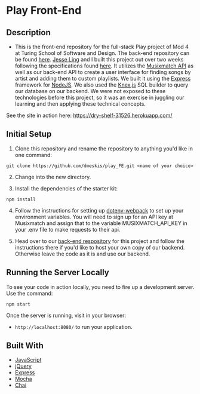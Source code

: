 # Play Front-End

## Description

* This is the front-end repository for the full-stack Play project of Mod 4 at Turing School of Software and Design. The back-end repository can be found [here](https://github.com/JLing88/play). [Jesse Ling](https://github.com/JLing88) and I built this project out over two weeks following the specifications found [here](http://backend.turing.io/module4/projects/play/play). It utilizes the [Musixmatch API](https://developer.musixmatch.com/) as well as our back-end API to create a user interface for finding songs by artist and adding them to custom playlists. We built it using the [Express](https://expressjs.com/) framework for [NodeJS](https://nodejs.org/). We also used the [Knex.js](https://knexjs.org/) SQL builder to query our database on our backend. We were not exposed to these technologies before this project, so it was an exercise in juggling our learning and then applying these technical concepts.

See the site in action here: https://dry-shelf-31526.herokuapp.com/

## Initial Setup

1. Clone this repository and rename the repository to anything you'd like in one command:

  ```shell
  git clone https://github.com/dmeskis/play_FE.git <name of your choice>
  ```
2. Change into the new directory.

3. Install the dependencies of the starter kit:

  ```shell
  npm install
  ```
4. Follow the instructions for setting up [dotenv-webpack](https://www.npmjs.com/package/dotenv-webpack) to set up your       environment variables. You will need to sign up for an API key at Musixmatch and assign that to the variable MUSIXMATCH_API_KEY in your .env file to make requests to their api.

5. Head over to our [back-end respository](https://github.com/JLing88/play) for this project and follow the instructions there if you'd like to host your own copy of our backend. Otherwise leave the code as it is and use our backend.

## Running the Server Locally

To see your code in action locally, you need to fire up a development server. Use the command:

```shell
npm start
```

Once the server is running, visit in your browser:

* `http://localhost:8080/` to run your application.

## Built With

* [JavaScript](https://www.javascript.com/)
* [jQuery](https://jquery.com/)
* [Express](https://expressjs.com/)
* [Mocha](https://mochajs.org/)
* [Chai](https://chaijs.com/)

